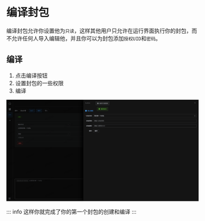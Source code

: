 # 编译封包

编译封包允许你设置他为`只读`，这样其他用户只允许在运行界面执行你的封包，而不允许任何人导入编辑他，并且你可以为封包添加`授权UID`和`密码`。

## 编译

1. 点击编译按钮
2. 设置封包的一些权限
3. 编译

![packet_build](../images/packet_build.png)

::: info 
这样你就完成了你的第一个封包的创建和编译
:::
